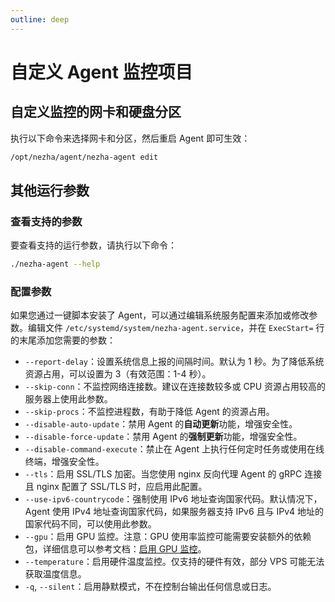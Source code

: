 ```yaml
---
outline: deep
---
```

# 自定义 Agent 监控项目

## 自定义监控的网卡和硬盘分区

执行以下命令来选择网卡和分区，然后重启 Agent 即可生效：

```bash
/opt/nezha/agent/nezha-agent edit
```

## 其他运行参数

### 查看支持的参数
要查看支持的运行参数，请执行以下命令：
```bash
./nezha-agent --help
```

### 配置参数
如果您通过一键脚本安装了 Agent，可以通过编辑系统服务配置来添加或修改参数。编辑文件 `/etc/systemd/system/nezha-agent.service`，并在 `ExecStart=` 行的末尾添加您需要的参数：

- `--report-delay`：设置系统信息上报的间隔时间。默认为 1 秒。为了降低系统资源占用，可以设置为 3（有效范围：1-4 秒）。
- `--skip-conn`：不监控网络连接数。建议在连接数较多或 CPU 资源占用较高的服务器上使用此参数。
- `--skip-procs`：不监控进程数，有助于降低 Agent 的资源占用。
- `--disable-auto-update`：禁用 Agent 的**自动更新**功能，增强安全性。
- `--disable-force-update`：禁用 Agent 的**强制更新**功能，增强安全性。
- `--disable-command-execute`：禁止在 Agent 上执行任何定时任务或使用在线终端，增强安全性。
- `--tls`：启用 SSL/TLS 加密。当您使用 nginx 反向代理 Agent 的 gRPC 连接且 nginx 配置了 SSL/TLS 时，应启用此配置。
- `--use-ipv6-countrycode`：强制使用 IPv6 地址查询国家代码。默认情况下，Agent 使用 IPv4 地址查询国家代码，如果服务器支持 IPv6 且与 IPv4 地址的国家代码不同，可以使用此参数。
- `--gpu`：启用 GPU 监控。注意：GPU 使用率监控可能需要安装额外的依赖包，详细信息可以参考文档：[启用 GPU 监控](/guide/q9.html)。
- `--temperature`：启用硬件温度监控。仅支持的硬件有效，部分 VPS 可能无法获取温度信息。
- `-q`, `--silent`：启用静默模式，不在控制台输出任何信息或日志。